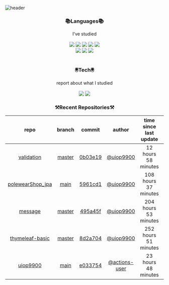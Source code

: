 
![header](https://capsule-render.vercel.app/api?type=waving&color=timeGradient&height=300&section=header&text=Jia's%20GitHub&fontSize=90)
 
<h3 align="center">📚Languages📚</h3>
<div align="center">I've studied</div><br>

<div align="center">
  <img src="https://img.shields.io/badge/Java-007396?style=flat-square&logo=Java&logoColor=white"/> 
   <img src="https://img.shields.io/badge/Spring Boot-6DB33F?style=flat-square&logo=Spring Boot&logoColor=white"/>
   <img src="https://img.shields.io/badge/HTML-E34F26?style=flat-square&logo=HTML&logoColor=white"/>
   <img src="https://img.shields.io/badge/MySQL-4479A1?style=flat-square&logo=MySQL&logoColor=white"/>
   <img src="https://img.shields.io/badge/AWS-232F3E?style=flat-square&logo=AWS&logoColor=white"/><br>
   <img src="https://img.shields.io/badge/CSS-1572B6?style=flat-square&logo=CSS&logoColor=white"/>
   <img src="https://img.shields.io/badge/JavaScript-F7DF1E?style=flat-square&logo=JavaScript&logoColor=white"/>
   <img src="https://img.shields.io/badge/Bootstrap-7952B3?style=flat-square&logo=Bootstrap&logoColor=white"/>
</div><br>

<h3 align="center">🖲️Tech🖲️</h3>
<div align="center">report about what I studied</div><br>

<div align="center">
<a href="https://blog.naver.com/jia9510"><img src="https://img.shields.io/badge/Naver-03C75A?style=flat-square&logo=Naver&logoColor=white&link=https://blog.naver.com/jia9510"/></a>
<a href="https://github.com/uiop9900/uiop9900"><img src="https://img.shields.io/badge/GitHub-181717?style=flat-square&logo=GitHub&logoColor=white&link=https://github.com/uiop9900/uiop9900"/></a>
</div>
 

<h3 align="center">⚒Recent Repositories⚒</h3>

| repo | branch | commit | author | time since last update | language |
|:---:|:---:|:---:|:---:|:---:|:---:|
| [validation](https://github.com/uiop9900/validation) | [master](https://github.com/uiop9900/validation/tree/master) |[0b03e19](https://github.com/uiop9900/validation/commit/0b03e19510e42c5cfdd08fc8db296c7ac0672ddb) | [@uiop9900](https://github.com/uiop9900) |12 hours 58 minutes | ![](https://img.shields.io/badge/language-Java-default.svg?style=flat-square)|
| [polewearShop_jpa](https://github.com/uiop9900/polewearShop_jpa) | [main](https://github.com/uiop9900/polewearShop_jpa/tree/main) |[5961cd1](https://github.com/uiop9900/polewearShop_jpa/commit/5961cd1b85672a251a7c94f9b20d4ac664584db7) | [@uiop9900](https://github.com/uiop9900) |108 hours 37 minutes | ![](https://img.shields.io/badge/language-unknown-default.svg?style=flat-square)|
| [message](https://github.com/uiop9900/message) | [master](https://github.com/uiop9900/message/tree/master) |[495a45f](https://github.com/uiop9900/message/commit/495a45fc0d723ead096ea71e0df92241bbbdb539) | [@uiop9900](https://github.com/uiop9900) |204 hours 53 minutes | ![](https://img.shields.io/badge/language-Java-default.svg?style=flat-square)|
| [thymeleaf-basic](https://github.com/uiop9900/thymeleaf-basic) | [master](https://github.com/uiop9900/thymeleaf-basic/tree/master) |[8d2a704](https://github.com/uiop9900/thymeleaf-basic/commit/8d2a70484628045ee7398c60b7b504b094f7eba4) | [@uiop9900](https://github.com/uiop9900) |252 hours 51 minutes | ![](https://img.shields.io/badge/language-HTML-default.svg?style=flat-square)|
| [uiop9900](https://github.com/uiop9900/uiop9900) | [main](https://github.com/uiop9900/uiop9900/tree/main) |[e033754](https://github.com/uiop9900/uiop9900/commit/e033754cb49bed1679a6649ecb7958c1152a56cc) | [@actions-user](https://github.com/actions-user) |23 hours 48 minutes | ![](https://img.shields.io/badge/language-Go-default.svg?style=flat-square)|



